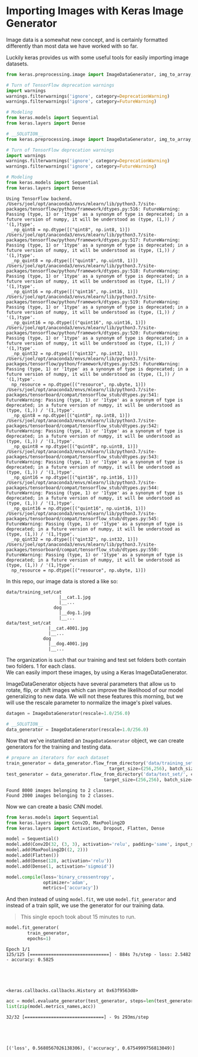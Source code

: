 # Importing Images with Keras Image Generator

Image data is a somewhat new concept, and is  certainly formatted differently than most data we have worked with so far. 

Luckily keras provides us with some useful tools for easily importing image datasets.


```python
from keras.preprocessing.image import ImageDataGenerator, img_to_array, load_img

# Turn of TensorFlow deprecation warnings
import warnings
warnings.filterwarnings('ignore', category=DeprecationWarning)
warnings.filterwarnings('ignore', category=FutureWarning)

# Modeling
from keras.models import Sequential 
from keras.layers import Dense 
```


```python
# __SOLUTION__
from keras.preprocessing.image import ImageDataGenerator, img_to_array, load_img

# Turn of TensorFlow deprecation warnings
import warnings
warnings.filterwarnings('ignore', category=DeprecationWarning)
warnings.filterwarnings('ignore', category=FutureWarning)

# Modeling
from keras.models import Sequential 
from keras.layers import Dense 
```

    Using TensorFlow backend.
    /Users/joel/opt/anaconda3/envs/mlearn/lib/python3.7/site-packages/tensorflow/python/framework/dtypes.py:516: FutureWarning: Passing (type, 1) or '1type' as a synonym of type is deprecated; in a future version of numpy, it will be understood as (type, (1,)) / '(1,)type'.
      _np_qint8 = np.dtype([("qint8", np.int8, 1)])
    /Users/joel/opt/anaconda3/envs/mlearn/lib/python3.7/site-packages/tensorflow/python/framework/dtypes.py:517: FutureWarning: Passing (type, 1) or '1type' as a synonym of type is deprecated; in a future version of numpy, it will be understood as (type, (1,)) / '(1,)type'.
      _np_quint8 = np.dtype([("quint8", np.uint8, 1)])
    /Users/joel/opt/anaconda3/envs/mlearn/lib/python3.7/site-packages/tensorflow/python/framework/dtypes.py:518: FutureWarning: Passing (type, 1) or '1type' as a synonym of type is deprecated; in a future version of numpy, it will be understood as (type, (1,)) / '(1,)type'.
      _np_qint16 = np.dtype([("qint16", np.int16, 1)])
    /Users/joel/opt/anaconda3/envs/mlearn/lib/python3.7/site-packages/tensorflow/python/framework/dtypes.py:519: FutureWarning: Passing (type, 1) or '1type' as a synonym of type is deprecated; in a future version of numpy, it will be understood as (type, (1,)) / '(1,)type'.
      _np_quint16 = np.dtype([("quint16", np.uint16, 1)])
    /Users/joel/opt/anaconda3/envs/mlearn/lib/python3.7/site-packages/tensorflow/python/framework/dtypes.py:520: FutureWarning: Passing (type, 1) or '1type' as a synonym of type is deprecated; in a future version of numpy, it will be understood as (type, (1,)) / '(1,)type'.
      _np_qint32 = np.dtype([("qint32", np.int32, 1)])
    /Users/joel/opt/anaconda3/envs/mlearn/lib/python3.7/site-packages/tensorflow/python/framework/dtypes.py:525: FutureWarning: Passing (type, 1) or '1type' as a synonym of type is deprecated; in a future version of numpy, it will be understood as (type, (1,)) / '(1,)type'.
      np_resource = np.dtype([("resource", np.ubyte, 1)])
    /Users/joel/opt/anaconda3/envs/mlearn/lib/python3.7/site-packages/tensorboard/compat/tensorflow_stub/dtypes.py:541: FutureWarning: Passing (type, 1) or '1type' as a synonym of type is deprecated; in a future version of numpy, it will be understood as (type, (1,)) / '(1,)type'.
      _np_qint8 = np.dtype([("qint8", np.int8, 1)])
    /Users/joel/opt/anaconda3/envs/mlearn/lib/python3.7/site-packages/tensorboard/compat/tensorflow_stub/dtypes.py:542: FutureWarning: Passing (type, 1) or '1type' as a synonym of type is deprecated; in a future version of numpy, it will be understood as (type, (1,)) / '(1,)type'.
      _np_quint8 = np.dtype([("quint8", np.uint8, 1)])
    /Users/joel/opt/anaconda3/envs/mlearn/lib/python3.7/site-packages/tensorboard/compat/tensorflow_stub/dtypes.py:543: FutureWarning: Passing (type, 1) or '1type' as a synonym of type is deprecated; in a future version of numpy, it will be understood as (type, (1,)) / '(1,)type'.
      _np_qint16 = np.dtype([("qint16", np.int16, 1)])
    /Users/joel/opt/anaconda3/envs/mlearn/lib/python3.7/site-packages/tensorboard/compat/tensorflow_stub/dtypes.py:544: FutureWarning: Passing (type, 1) or '1type' as a synonym of type is deprecated; in a future version of numpy, it will be understood as (type, (1,)) / '(1,)type'.
      _np_quint16 = np.dtype([("quint16", np.uint16, 1)])
    /Users/joel/opt/anaconda3/envs/mlearn/lib/python3.7/site-packages/tensorboard/compat/tensorflow_stub/dtypes.py:545: FutureWarning: Passing (type, 1) or '1type' as a synonym of type is deprecated; in a future version of numpy, it will be understood as (type, (1,)) / '(1,)type'.
      _np_qint32 = np.dtype([("qint32", np.int32, 1)])
    /Users/joel/opt/anaconda3/envs/mlearn/lib/python3.7/site-packages/tensorboard/compat/tensorflow_stub/dtypes.py:550: FutureWarning: Passing (type, 1) or '1type' as a synonym of type is deprecated; in a future version of numpy, it will be understood as (type, (1,)) / '(1,)type'.
      np_resource = np.dtype([("resource", np.ubyte, 1)])


In this repo, our image data is stored a like so:

```
data/training_set/cat
                    |__cat.1.jpg
                    |__...
                  dog
                    |__dog.1.jpg
                    |__...
data/test_set/cat
                |__cat.4001.jpg
                |__...
              dog
                |__dog.4001.jpg
                |__...
```
The organization is such that our training and test set folders both contain two folders. 1 for each class.  
We can easily import these images, by using a Keras ImageDataGenerator. 

ImageDataGenerator objects have several parameters that allow us to rotate, flip, or shift images which can improve the likelihood of our model generalizing to new data. We will not these features this morning, but we  will use the rescale parameter to normalize the image's pixel values.


```python
datagen = ImageDataGenerator(rescale=1.0/256.0)
```


```python
# __SOLUTION__
data_generator = ImageDataGenerator(rescale=1.0/256.0)
```

Now that we've instantiated an `ImageDataGenerator` object, we can create generators for the training and testing data.


```python
# prepare an iterators for each dataset 
train_generator = data_generator.flow_from_directory('data/training_set/', class_mode='binary', 
                                       target_size=(256,256), batch_size=64) 
test_generator = data_generator.flow_from_directory('data/test_set/', class_mode='binary',
                                     target_size=(256,256), batch_size=64)
```

    Found 8000 images belonging to 2 classes.
    Found 2000 images belonging to 2 classes.


Now we can create a basic CNN model.


```python
from keras.models import Sequential
from keras.layers import Conv2D, MaxPooling2D
from keras.layers import Activation, Dropout, Flatten, Dense

model = Sequential() 
model.add(Conv2D(32, (3, 3), activation='relu', padding='same', input_shape=(256, 256, 3))) 
model.add(MaxPooling2D((2, 2))) 
model.add(Flatten()) 
model.add(Dense(128, activation='relu')) 
model.add(Dense(1, activation='sigmoid'))

model.compile(loss='binary_crossentropy',
              optimizer='adam',
              metrics=['accuracy'])
```

And then instead of using `model.fit`, we use `model.fit_generator` and instead of a train split, we use the generator for our training data.

>This single epoch took about 15 minutes to run.


```python
model.fit_generator(
        train_generator,
        epochs=1)
```

    Epoch 1/1
    125/125 [==============================] - 884s 7s/step - loss: 2.5482 - accuracy: 0.5825





    <keras.callbacks.callbacks.History at 0x63f9563d0>




```python
acc = model.evaluate_generator(test_generator, steps=len(test_generator), verbose=1)
list(zip(model.metrics_names,acc))
```

    32/32 [==============================] - 9s 293ms/step





    [('loss', 0.5680567026138306), ('accuracy', 0.6754999756813049)]


